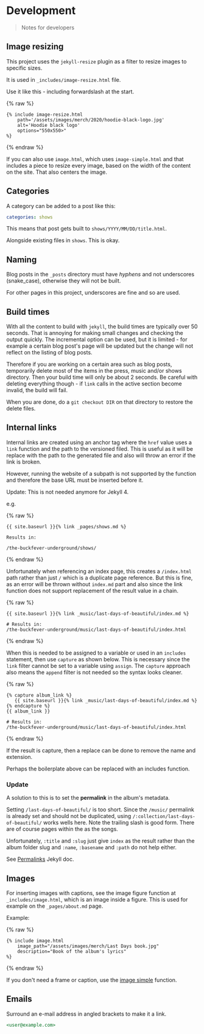 # Development
> Notes for developers


## Image resizing

This project uses the `jekyll-resize` plugin as a filter to resize images to specific sizes.

It is used in `_includes/image-resize.html` file.

Use it like this - including forwardslash at the start.

{% raw %}
```liquid
{% include image-resize.html
    path='/assets/images/merch/2020/hoodie-black-logo.jpg'
    alt='Hoodie black logo'
    options="550x550>"
%}
```
{% endraw %}

If you can also use `image.html`, which uses `image-simple.html` and that includes a piece to resize every image, based on the width of the content on the site. That also centers the image.


## Categories

A category can be added to a post like this:

```yaml
categories: shows
```

This means that post gets built to `shows/YYYY/MM/DD/title.html`.

Alongside existing files in `shows`. This is okay.


## Naming

Blog posts in the `_posts` directory must have _hyphens_ and not underscores (snake_case), otherwise they will not be built.

For other pages in this project, underscores are fine and so are used.


## Build times

With all the content to build with `jekyll`, the build times are typically over 50 seconds. That is annoying for making small changes and checking the output quickly. The incremental option can be used, but it is limited - for example a certain blog post's page will be updated but the change will not reflect on the listing of blog posts.

Therefore if you are working on a certain area such as blog posts, temporarily delete most of the items in the press, music and/or shows directory. Then your build time will only be about 2 seconds. Be careful with deleting everything though - if `link` calls in the active section become invalid, the build will fail.

When you are done, do a `git checkout DIR` on that directory to restore the delete files.


## Internal links

Internal links are created using an anchor tag where the `href` value uses a `link` function and the path to the versioned filed. This is useful as it will be replace with the path to the generated file and also will throw an error if the link is broken.

However, running the website of a subpath is not supported by the function and therefore the base URL must be inserted before it.

Update: This is not needed anymore for Jekyll 4.

e.g.

{% raw %}
```liquid
{{ site.baseurl }}{% link _pages/shows.md %}

Results in:

/the-buckfever-underground/shows/
```
{% endraw %}

Unfortunately when referencing an index page, this creates a `/index.html` path rather than just `/` which is a duplicate page reference. But this is fine, as an error will be thrown without `index.md` part and also since the link function does not support replacement of the result value in a chain.

{% raw %}
```
{{ site.baseurl }}{% link _music/last-days-of-beautiful/index.md %}

# Results in:
/the-buckfever-underground/music/last-days-of-beautiful/index.html
```
{% endraw %}

When this is needed to be assigned to a variable or used in an `includes` statement, then use `capture` as shown below. This is necessary since the `link` filter cannot be set to a variable using `assign`. The `capture` approach also means the `append` filter is not needed so the syntax looks cleaner.

{% raw %}
```
{% capture album_link %}
   {{ site.baseurl }}{% link _music/last-days-of-beautiful/index.md %}
{% endcapture %}
{{ album_link }}

# Results in:
/the-buckfever-underground/music/last-days-of-beautiful/index.html
```
{% endraw %}

If the result is capture, then a replace can be done to remove the name and extension.

Perhaps the boilerplate above can be replaced with an includes function.

### Update

A solution to this is to set the **permalink** in the album's metadata.

Setting `/last-days-of-beautiful/` is too short. Since the `/music/` permalink is already set and should not be duplicated, using `/:collection/last-days-of-beautiful/` works wells here. Note the trailing slash is good form. There are of course pages within the as the songs.

Unfortunately, `:title` and `:slug` just give `index` as the result rather than the album folder slug and `:name`, `:basename` and `:path` do not help either.

See [Permalinks](https://jekyllrb.com/docs/permalinks/) Jekyll doc.


## Images

For inserting images with captions, see the image figure function at `_includes/image.html`, which is an image inside a figure. This is used for example on the `_pages/about.md` page.

Example:

{% raw %}
```
{% include image.html
    image_path="/assets/images/merch/Last Days book.jpg"
    description="Book of the album's lyrics"
%}
```
{% endraw %}

If you don't need a frame or caption, use the [image simple](/_includes/image_simple.html) function.

## Emails

Surround an e-mail address in angled brackets to make it a link.

```md
<user@example.com>
```
